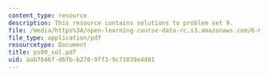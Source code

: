 ```yaml
---
content_type: resource
description: This resource contains solutions to problem set 9.
file: /media/https%3A/open-learning-course-data-rc.s3.amazonaws.com/6-041-probabilistic-systems-analysis-and-applied-probability-spring-2006/aab7646fd6fbb2709ff39c71039e4d81_ps09_sol.pdf
file_type: application/pdf
resourcetype: Document
title: ps09_sol.pdf
uid: aab7646f-d6fb-b270-9ff3-9c71039e4d81
---
```


